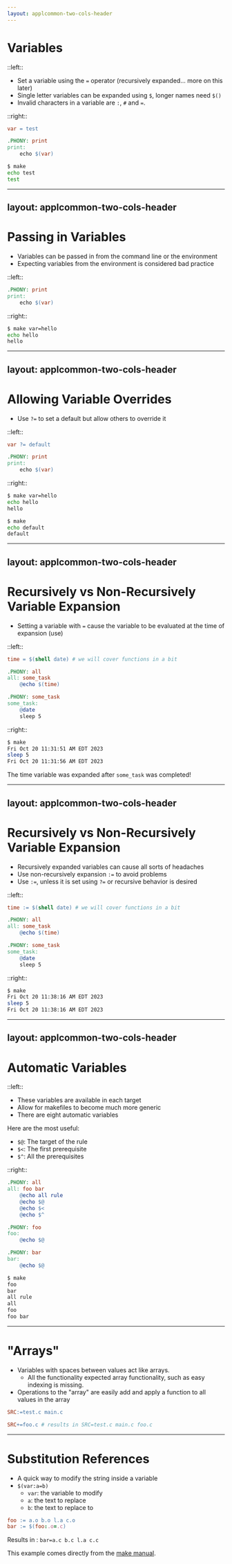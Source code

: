 ```yaml
---
layout: applcommon-two-cols-header
---
```


# Variables

::left::

- Set a variable using the `=` operator (recursively expanded... more on this later)
- Single letter variables can be expanded using `$`, longer names need `$()`
- Invalid characters in a variable are `:`, `#` and `=`.

::right::
```makefile
var = test

.PHONY: print
print:
	echo $(var)
```

```bash
$ make
echo test
test
```

---
layout: applcommon-two-cols-header
---

# Passing in Variables

- Variables can be passed in from the command line or the environment
- Expecting variables from the environment is considered bad practice

::left::
```makefile
.PHONY: print
print:
	echo $(var)
```

::right::
```bash
$ make var=hello
echo hello
hello
```

---
layout: applcommon-two-cols-header
---

# Allowing Variable Overrides

- Use `?=` to set a default but allow others to override it


::left::
```makefile
var ?= default

.PHONY: print
print:
	echo $(var)
```

::right::

```bash
$ make var=hello
echo hello
hello
```

```bash
$ make
echo default
default
```

---
layout: applcommon-two-cols-header
---

# Recursively vs Non-Recursively Variable Expansion

- Setting a variable with `=` cause the variable to be evaluated at the time of expansion (use)

::left::
```makefile
time = $(shell date) # we will cover functions in a bit

.PHONY: all
all: some_task
	@echo $(time)

.PHONY: some_task
some_task:
	@date
	sleep 5
```

::right::
```bash
$ make
Fri Oct 20 11:31:51 AM EDT 2023
sleep 5
Fri Oct 20 11:31:56 AM EDT 2023
```

The time variable was expanded after `some_task` was completed!

<!--
Yes I know we haven't covered functions yet
-->

---
layout: applcommon-two-cols-header
---

# Recursively vs Non-Recursively Variable Expansion

- Recursively expanded variables can cause all sorts of headaches
- Use non-recursively expansion `:=` to avoid problems
- Use `:=`, unless it is set using `?=` or recursive behavior is desired


::left::
```makefile
time := $(shell date) # we will cover functions in a bit

.PHONY: all
all: some_task
	@echo $(time)

.PHONY: some_task
some_task:
	@date
	sleep 5
```

::right::
```bash
$ make
Fri Oct 20 11:38:16 AM EDT 2023
sleep 5
Fri Oct 20 11:38:16 AM EDT 2023
```

---
layout: applcommon-two-cols-header
---

# Automatic Variables

::left::

- These variables are available in each target
- Allow for makefiles to become much more generic
- There are eight automatic variables

Here are the most useful:
- `$@`: The target of the rule
- `$<`: The first prerequisite
- `$^`: All the prerequisites

::right::
```makefile
.PHONY: all
all: foo bar
	@echo all rule
	@echo $@
	@echo $<
	@echo $^

.PHONY: foo
foo:
	@echo $@

.PHONY: bar
bar:
	@echo $@
```

```bash
$ make
foo
bar
all rule
all
foo
foo bar
```

<!--
https://www.gnu.org/software/make/manual/html_node/Automatic-Variables.html
-->

---

# "Arrays"

- Variables with spaces between values act like arrays.
  - All the functionality expected array functionality, such as easy indexing is missing.
- Operations to the "array" are easily add and apply a function to all values in the array

```makefile
SRC:=test.c main.c

SRC+=foo.c # results in SRC=test.c main.c foo.c
```

<!--
Will have a slide showing this in functions
-->

---

# Substitution References

- A quick way to modify the string inside a variable
- `$(var:a=b)`
  - `var`: the variable to modify
  - `a`: the text to replace
  - `b`: the text to replace to

```makefile
foo := a.o b.o l.a c.o
bar := $(foo:.o=.c)
```

Results in : `bar=a.c b.c l.a c.c`

This example comes directly from the [make manual](https://www.gnu.org/software/make/manual/html_node/Substitution-Refs.html).
